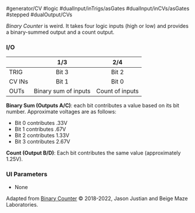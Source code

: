 #generator/CV #logic #dualInput/inTrigs/asGates #dualInput/inCVs/asGates 
#stepped #dualOutput/CVs  

*Binary Counter* is weird. It takes four logic inputs (high or low) and provides a binary-summed output and a count output.

### I/O

|        |         1/3          |       2/4       |
| ------ | :------------------: | :-------------: |
| TRIG   |        Bit 3         |      Bit 2      |
| CV INs |        Bit 1         |      Bit 0      |
| OUTs   | Binary sum of inputs | Count of inputs |

**Binary Sum (Outputs A/C)**: each bit contributes a value based on its bit number. Approximate voltages are as follows:
* Bit 0 contributes .33V
* Bit 1 contributes .67V
* Bit 2 contributes 1.33V
* Bit 3 contributes 2.67V

**Count (Output B/D)**: Each bit contributes the same value (approximately 1.25V).

### UI Parameters
* None


Adapted from [Binary Counter](https://github.com/Chysn/O_C-HemisphereSuite/wiki/Binary-Counter-(Retired)) © 2018-2022, Jason Justian and Beige Maze Laboratories.